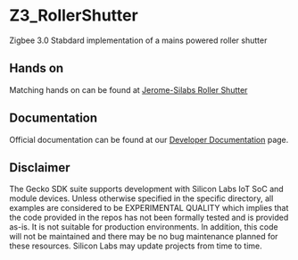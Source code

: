 # Z3_RollerShutter
Zigbee 3.0 Stabdard implementation of a mains powered roller shutter

## Hands on ##
Matching hands on can be found at [Jerome-Silabs Roller Shutter](https://jerome-silabs.github.io/Zigbee_Hands_On/)

## Documentation ##

Official documentation can be found at our [Developer Documentation](https://docs.silabs.com/zigbee/latest/) page.

## Disclaimer ##

The Gecko SDK suite supports development with Silicon Labs IoT SoC and module devices. Unless otherwise specified in the specific directory, all examples are considered to be EXPERIMENTAL QUALITY which implies that the code provided in the repos has not been formally tested and is provided as-is.  It is not suitable for production environments.  In addition, this code will not be maintained and there may be no bug maintenance planned for these resources. Silicon Labs may update projects from time to time.

